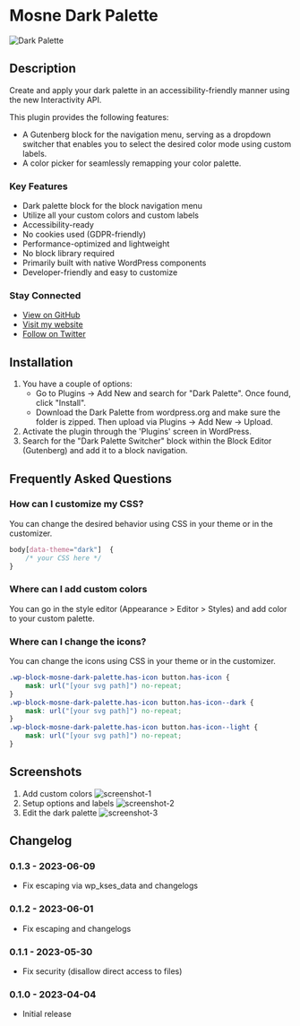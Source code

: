 # Mosne Dark Palette

![Dark Palette](https://github.com/mosne/mosne-dark-palette/blob/main/_wordpress-org/banner-1544x500.png)

## Description

Create and apply your dark palette in an accessibility-friendly manner using the new Interactivity API.

This plugin provides the following features:

* A Gutenberg block for the navigation menu, serving as a dropdown switcher that enables you to select the desired color mode using custom labels.
* A color picker for seamlessly remapping your color palette.

### Key Features

* Dark palette block for the block navigation menu
* Utilize all your custom colors and custom labels
* Accessibility-ready
* No cookies used (GDPR-friendly)
* Performance-optimized and lightweight
* No block library required
* Primarily built with native WordPress components
* Developer-friendly and easy to customize

### Stay Connected

* [View on GitHub](https://github.com/mosne/mosne-dark-palette)
* [Visit my website](https://mosne.it/)
* [Follow on Twitter](https://twitter.com/mosne)

## Installation

1. You have a couple of options:
	* Go to Plugins &rarr; Add New and search for "Dark Palette". Once found, click "Install".
	* Download the Dark Palette from wordpress.org and make sure the folder is zipped. Then upload via Plugins &rarr; Add New &rarr; Upload.
2. Activate the plugin through the 'Plugins' screen in WordPress.
3. Search for the "Dark Palette Switcher" block within the Block Editor (Gutenberg) and add it to a block navigation.

## Frequently Asked Questions

### How can I customize my CSS?

You can change the desired behavior using CSS in your theme or in the customizer.
``` css
body[data-theme="dark"]  {
	/* your CSS here */
}
```
### Where can I add custom colors
You can go in the style editor (Appearance > Editor > Styles) and add color to your custom palette.

### Where can I change the icons?

You can change the icons using CSS in your theme or in the customizer.
``` css
.wp-block-mosne-dark-palette.has-icon button.has-icon {
	mask: url("[your svg path]") no-repeat;
}
.wp-block-mosne-dark-palette.has-icon button.has-icon--dark {
	mask: url("[your svg path]") no-repeat;
}
.wp-block-mosne-dark-palette.has-icon button.has-icon--light {
	mask: url("[your svg path]") no-repeat;
}
```

## Screenshots

1. Add custom colors
   ![screenshot-1](https://github.com/mosne/mosne-dark-palette/blob/main/_wordpress-org/screenshot-1.gif)
2. Setup options and labels
   ![screenshot-2](https://github.com/mosne/mosne-dark-palette/blob/main/_wordpress-org/screenshot-2.gif)
3. Edit the dark palette
   ![screenshot-3](https://github.com/mosne/mosne-dark-palette/blob/main/_wordpress-org/screenshot-3.gif)

## Changelog
### 0.1.3 - 2023-06-09

* Fix escaping via wp_kses_data and changelogs

### 0.1.2 - 2023-06-01

* Fix escaping and changelogs

### 0.1.1 - 2023-05-30

* Fix security (disallow direct access to files)

### 0.1.0 - 2023-04-04

* Initial release
